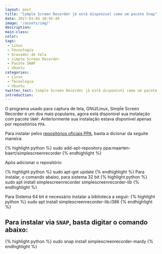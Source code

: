 ```yaml
---
layout: post
title: "Simple Screen Recorder já está disponível como um pacote Snap"
date: 2017-03-04 18:45:49
image: '/assets/img/'
description:
main-class:
color:
tags: 
 - Linux
 - Tecnologia
 - Gravador de tela
 - simple Screen Recorder
 - Pacote SNAP
 - Ubuntu
categories:
 - Linux
 - Tecnologia
 - Ubuntu
twitter_text: Simple Screen Recorder já está disponível como um pacote Snap
introduction:
---
```


O programa usado para captura de tela, GNU/Linux, Simpĺe Screen Recorder é um dos mais populares, agora está disponível sua instalação com pacote `SNAP`. Anteriormente sua instalação estava disponível apenas por repositórios `PPA`.

Para instalar pelos [repositórios oficiais PPA], basta a dicionar da seguite maneira:



{% highlight python %}
      sudo add-apt-repository ppa:maarten-baert/simplescreenrecorder
{% endhighlight %}
 
Após adicionar o repositório

{% highlight python %}
      sudo apt-get update
{% endhighlight %}
Para instalar, o comando abaixo, para sistema 32 bit 
{% highlight python %}
      sudo apt install simplescreenrecorder simplescreenrecorder-lib
{% endhighlight %}

Para Sistema 64 bit é necessário instalar a biblioteca a seguir:
{% highlight python %}
      sudo apt install simplescreenrecorder-lib:i386
{% endhighlight %}


## Para instalar via `SNAP`, basta digitar o comando abaixo:

{% highlight python %}
      sudo snap install simplescreenrecorder-mardy
{% endhighlight %}






















[repositórios oficiais PPA]: https://launchpad.net/~maarten-baert/+archive/ubuntu/simplescreenrecorder/
